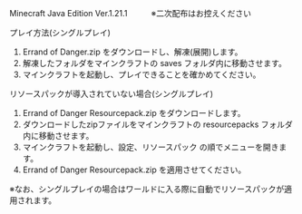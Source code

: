 Minecraft Java Edition Ver.1.21.1　　　※二次配布はお控えください

プレイ方法(シングルプレイ)
1. Errand of Danger.zip をダウンロードし、解凍(展開)します。
2. 解凍したフォルダをマインクラフトの saves フォルダ内に移動させます。
3. マインクラフトを起動し、プレイできることを確かめてください。
  
  
リソースパックが導入されていない場合(シングルプレイ)
1. Errand of Danger Resourcepack.zip をダウンロードします。
2. ダウンロードしたzipファイルをマインクラフトの resourcepacks フォルダ内に移動させます。
3. マインクラフトを起動し、設定、リソースパック の順でメニューを開きます。
4. Errand of Danger Resourcepack.zip を適用させてください。

※なお、シングルプレイの場合はワールドに入る際に自動でリソースパックが適用されます。
